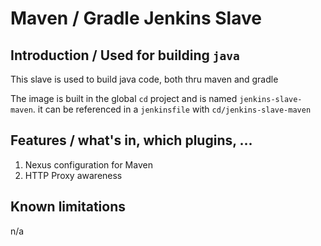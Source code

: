 # Maven / Gradle Jenkins Slave

## Introduction / Used for building `java`
This slave is used to build java code, both thru maven and gradle

The image is built in the global `cd` project and is named `jenkins-slave-maven`.
it can be referenced in a `jenkinsfile` with `cd/jenkins-slave-maven` 

## Features / what's in, which plugins, ...
1. Nexus configuration for Maven
1. HTTP Proxy awareness

## Known limitations
n/a
